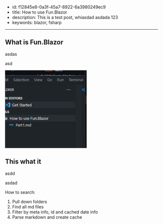 - id: f12845e8-0a3f-45a7-8922-6a3980249ec9
- title: How to use Fun.Blazor
- description: This is a test post, whiasdad asdada 123
- keywords: blazor, fsharp
---

## What is Fun.Blazor

asdas

asd

![Test image](asdasd.png)

## This what it 

asdd

asdad

How to search:

1. Pull down folders
2. Find all md files
3. Filter by meta info, id and cached date info
4. Parse markdown and create cache
